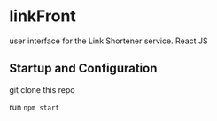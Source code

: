 # linkFront
user interface for the Link Shortener service. React JS

<h2>Startup and Configuration</h2>

git clone this repo </br>

run `npm start`

